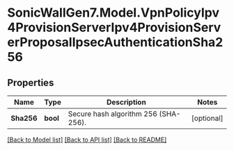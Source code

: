# SonicWallGen7.Model.VpnPolicyIpv4ProvisionServerIpv4ProvisionServerProposalIpsecAuthenticationSha256

## Properties

Name | Type | Description | Notes
------------ | ------------- | ------------- | -------------
**Sha256** | **bool** | Secure hash algorithm 256 (SHA-256). | [optional] 

[[Back to Model list]](../README.md#documentation-for-models) [[Back to API list]](../README.md#documentation-for-api-endpoints) [[Back to README]](../README.md)

